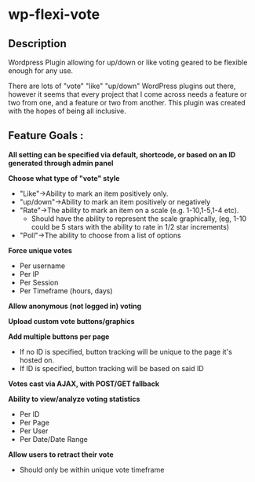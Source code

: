 # wp-flexi-vote

## Description
Wordpress Plugin allowing for up/down or like voting geared to be flexible enough for any use.

There are lots of "vote" "like" "up/down" WordPress plugins out there, however it seems that every project that I come across needs a feature or two from one, and a feature or two from another.  This plugin was created with the hopes of being all inclusive.

## Feature Goals :
**All setting can be specified via default, shortcode, or based on an ID generated through admin panel**

**Choose what type of "vote" style**
* "Like"->Ability to mark an item positively only.
* "up/down"->Ability to mark an item positively or negatively
* "Rate"->The ability to mark an item on a scale (e.g. 1-10,1-5,1-4 etc).
	* Should have the ability to represent the scale graphically, (eg, 1-10 could be 5 stars with the ability to rate in 1/2 star increments)
* "Poll"->The ability to choose from a list of options

**Force unique votes**
* Per username
* Per IP
* Per Session
* Per Timeframe (hours, days)

**Allow anonymous (not logged in) voting**

**Upload custom vote buttons/graphics**

**Add multiple buttons per page**
* If no ID is specified, button tracking will be unique to the page it's hosted on.
* If ID is specified, button tracking will be based on said ID

**Votes cast via AJAX, with POST/GET fallback**

**Ability to view/analyze voting statistics**
* Per ID
* Per Page
* Per User
* Per Date/Date Range

**Allow users to retract their vote**
* Should only be within unique vote timeframe